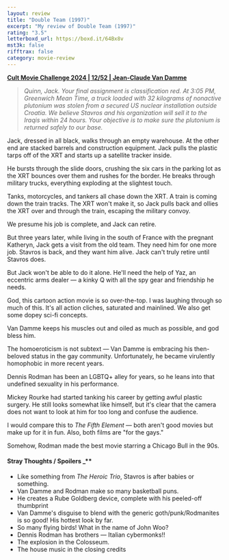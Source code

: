 ```yaml
---
layout: review
title: "Double Team (1997)"
excerpt: "My review of Double Team (1997)"
rating: "3.5"
letterboxd_url: https://boxd.it/64Bx8v
mst3k: false
rifftrax: false
category: movie-review
---
```


<b><a href="https://boxd.it/rIGbC/detail" title="Cult Movie Challenge 2024 | 12/52 | Jean-Claude Van Damme">Cult Movie Challenge 2024 | 12/52 | Jean-Claude Van Damme</a></b>

<blockquote><i>Quinn, Jack. Your final assignment is classification red. At 3:05 PM, Greenwich Mean Time, a truck loaded with 32 kilograms of nonactive plutonium was stolen from a secured US nuclear installation outside Croatia. We believe Stavros
</i><i>and his organization will sell it to the Iraqis within 24 hours. Your objective is to make sure the plutonium is returned safely to our base. </i></blockquote>
Jack, dressed in all black, walks through an empty warehouse. At the other end are stacked barrels and construction equipment. Jack pulls the plastic tarps off of the XRT and starts up a satellite tracker inside.

He bursts through the slide doors, crushing the six cars in the parking lot as the XRT bounces over them and rushes for the border. He breaks through military trucks, everything exploding at the slightest touch.

Tanks, motorcycles, and tankers all chase down the XRT. A train is coming down the train tracks. The XRT won't make it, so Jack pulls back and ollies the XRT over and through the train, escaping the military convoy.

We presume his job is complete, and Jack can retire.

But three years later, while living in the south of France with the pregnant Katheryn, Jack gets a visit from the old team. They need him for one more job. Stavros is back, and they want him alive. Jack can't truly retire until Stavros does.

But Jack won't be able to do it alone. He'll need the help of Yaz, an eccentric arms dealer — a kinky Q with all the spy gear and friendship he needs.

God, this cartoon action movie is so over-the-top. I was laughing through so much of this. It's all action cliches, saturated and mainlined. We also get some dopey sci-fi concepts.

Van Damme keeps his muscles out and oiled as much as possible, and god bless him.

The homoeroticism is not subtext — Van Damme is embracing his then-beloved status in the gay community. Unfortunately, he became virulently homophobic in more recent years.

Dennis Rodman has been an LGBTQ+ alley for years, so he leans into that undefined sexuality in his performance.

Mickey Rourke had started tanking his career by getting awful plastic surgery. He still looks somewhat like himself, but it's clear that the camera does not want to look at him for too long and confuse the audience.

I would compare this to <i>The Fifth Element</i> — both aren't good movies but make up for it in fun. Also, both films are "for the gays."

Somehow, Rodman made the best movie starring a Chicago Bull in the 90s.

#### Stray Thoughts / Spoilers \_\*\*</b>

- Like something from <i>The Heroic Trio</i>, Stavros is after babies or something.
- Van Damme and Rodman make so many basketball puns.
- He creates a Rube Goldberg device, complete with his peeled-off thumbprint
- Van Damme's disguise to blend with the generic goth/punk/Rodmanites is so good! His hottest look by far.
- So many flying birds! What in the name of John Woo?
- Dennis Rodman has brothers — Italian cybermonks!!
- The explosion in the Colosseum.
- The house music in the closing credits
